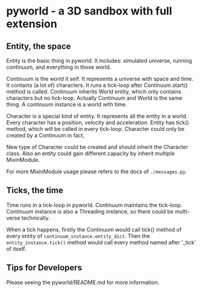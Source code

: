 # pyworld - a 3D sandbox with full extension

## Entity, the space

Entity is the basic thing in pyworld. It includes: simulated universe, running continuum, and everything in those world.

Continuum is the world it self. It represents a universe with space and time. It contains (a lot of) characters. It runs a tick-loop after Continuum.start() method is called.
Continuum inherits World entity, which only contains characters but no tick-loop. Actually Continuum and World is the same thing. A continuum instance is a world with time.

Character is a special kind of entity. It represents all the entity in a world. Every character has a position, velocity and acceleration.
Entity has tick() method, which will be called in every tick-loop.
Character could only be created by a Continuum in fact,

New type of Character could be created and should inherit the Character class.
Also an entity could gain different capacity by inherit multiple MixinModule.

For more MixinModule usage please refers to the docs of `./messages.py`.

## Ticks, the time

Time runs in a tick-loop in pyworld. Continuum maintains the tick-loop. Continuum instance is also a Threading instance, so there could be multi-verse technically.

When a tick happens, firstly the Continuum would call tick() method of every entity of `continuum_instance.entity_dict`.
Then the `entity_instance.tick()` method would call every method named after '_tick' of itself.

## Tips for Developers

Please seeing the pyworld/README.md for more information.
